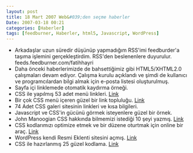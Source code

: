 ```yaml
---
layout: post
title: 18 Mart 2007 Web&#039;den seçme haberler
Date: 2007-03-18 00:21
categories: [Haberler]
tags: [feedburner, Haberler, html5, Javascript, WordPress]
---
```


-   Arkadaşlar uzun süredir düşünüp yapmadığım RSS'imi feedburder'a
    taşıma işlemini gerçekleştirdim. RSS'den beslenenlere duyurulur.
    feeds.feedburner.com/fatihhayri
-   Daha önceki haberlerimizde de bahsettiğimiz gibi HTML5/XHTML2.0
    çalışmaları devam ediyor. Çalışma kurulu açıklandı ve şimdi de
    kullanıcı ve programcılardan bilgi almak için e-posta listesi
    oluşturulmuş.
-   Sayfa içi linklemede otomatik kaydırma örneği.
-   CSS ile yapılmış 53 adet menü linkleri. [Link][2]
-   Bir çok CSS menü içeren güzel bir link topluluğu. [Link][3]
-   74 Adet CSS galeri sitesinin linkleri ve kısa bilgileri.
-   Javascript ve CSS'in gücünü görmek isteyenlere güzel bir örnek.
-   John Manoogian CSS hakkında bilmemizi istediği 10 şeyi yazmış.
    [Link][6]
-   CSS kodlarımızı optimize etmek ve bir düzene oturtmak için online
    bir araç. [Link][7]
-   WordPress kendi Resmi Eklenti sitesini açmış. [Link][8]
-   CSS ile hazırlanmış 25 güzel kodlama. [Link][9]


  [2]: http://www.smashingmagazine.com/2007/03/14/css-based-navigation-menus-modern-solutions/
    "Link"
  [3]: http://www.cssplay.co.uk/menus/index.html "Link"
  [6]: http://blog.jm3.net/2007/03/16/the-only-ten-things-to-know-about-css/
    "Link"
  [7]: http://www.cleancss.com/?lang=en "Link"
  [8]: http://wordpress.org/development/2007/03/plugin-directory/ "Link"
  [9]: http://tutorialblog.org/25-code-snippets-for-web-designers-part2/
    "Link"
